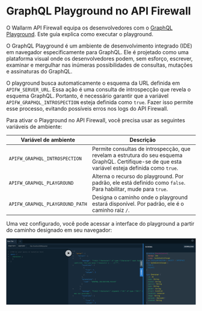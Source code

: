 # GraphQL Playground no API Firewall

O Wallarm API Firewall equipa os desenvolvedores com o [GraphQL Playground](https://github.com/graphql/graphql-playground). Este guia explica como executar o playground.

O GraphQL Playground é um ambiente de desenvolvimento integrado (IDE) em navegador especificamente para GraphQL. Ele é projetado como uma plataforma visual onde os desenvolvedores podem, sem esforço, escrever, examinar e mergulhar nas inúmeras possibilidades de consultas, mutações e assinaturas do GraphQL.

O playground busca automaticamente o esquema da URL definida em `APIFW_SERVER_URL`. Essa ação é uma consulta de introspecção que revela o esquema GraphQL. Portanto, é necessário garantir que a variável `APIFW_GRAPHQL_INTROSPECTION` esteja definida como `true`. Fazer isso permite esse processo, evitando possíveis erros nos logs do API Firewall.

Para ativar o Playground no API Firewall, você precisa usar as seguintes variáveis de ambiente:

| Variável de ambiente | Descrição |
| -------------------- | ----------- |
| `APIFW_GRAPHQL_INTROSPECTION` | Permite consultas de introspecção, que revelam a estrutura do seu esquema GraphQL. Certifique-se de que esta variável esteja definida como `true`. |
| `APIFW_GRAPHQL_PLAYGROUND` | Alterna o recurso do playground. Por padrão, ele está definido como `false`. Para habilitar, mude para `true`. |
| `APIFW_GRAPHQL_PLAYGROUND_PATH` | Designa o caminho onde o playground estará disponível. Por padrão, ele é o caminho raiz `/`. |

Uma vez configurado, você pode acessar a interface do playground a partir do caminho designado em seu navegador:

![Playground](https://github.com/wallarm/api-firewall/blob/main/images/graphql-playground.png?raw=true)